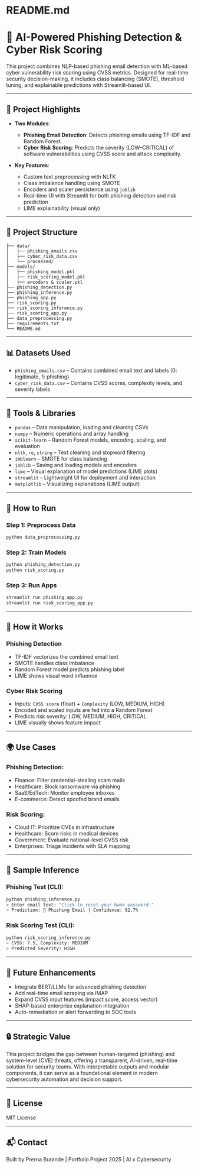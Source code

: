 # README.md

# 🔐 AI-Powered Phishing Detection & Cyber Risk Scoring

This project combines NLP-based phishing email detection with ML-based cyber vulnerability risk scoring using CVSS metrics. Designed for real-time security decision-making, it includes class balancing (SMOTE), threshold tuning, and explainable predictions with Streamlit-based UI.

---

## 🚀 Project Highlights

- **Two Modules**:
  - **Phishing Email Detection**: Detects phishing emails using TF-IDF and Random Forest.
  - **Cyber Risk Scoring**: Predicts the severity (LOW–CRITICAL) of software vulnerabilities using CVSS score and attack complexity.

- **Key Features**:
  - Custom text preprocessing with NLTK
  - Class imbalance handling using SMOTE
  - Encoders and scaler persistence using `joblib`
  - Real-time UI with Streamlit for both phishing detection and risk prediction
  - LIME explainability (visual only)

---

## 📁 Project Structure

```
├── data/
│   ├── phishing_emails.csv
│   ├── cyber_risk_data.csv
│   └── processed/
├── models/
│   ├── phishing_model.pkl
│   ├── risk_scoring_model.pkl
│   ├── encoders & scaler.pkl
├── phishing_detection.py
├── phishing_inference.py
├── phishing_app.py
├── risk_scoring.py
├── risk_scoring_inference.py
├── risk_scoring_app.py
├── data_preprocessing.py
├── requirements.txt
└── README.md
```

---

## 📊 Datasets Used

- `phishing_emails.csv` – Contains combined email text and labels (0: legitimate, 1: phishing)
- `cyber_risk_data.csv` – Contains CVSS scores, complexity levels, and severity labels

---

## 🧠 Tools & Libraries

- `pandas` – Data manipulation, loading and cleaning CSVs
- `numpy` – Numeric operations and array handling
- `scikit-learn` – Random Forest models, encoding, scaling, and evaluation
- `nltk`, `re`, `string` – Text cleaning and stopword filtering
- `imblearn` – SMOTE for class balancing
- `joblib` – Saving and loading models and encoders
- `lime` – Visual explanation of model predictions (LIME plots)
- `streamlit` – Lightweight UI for deployment and interaction
- `matplotlib` – Visualizing explanations (LIME output)

---

## 🧪 How to Run

### Step 1: Preprocess Data
```bash
python data_preprocessing.py
```

### Step 2: Train Models
```bash
python phishing_detection.py
python risk_scoring.py
```

### Step 3: Run Apps
```bash
streamlit run phishing_app.py
streamlit run risk_scoring_app.py
```

---

## 🧩 How it Works

### Phishing Detection
- TF-IDF vectorizes the combined email text
- SMOTE handles class imbalance
- Random Forest model predicts phishing label
- LIME shows visual word influence

### Cyber Risk Scoring
- Inputs: `CVSS score` (float) + `Complexity` (LOW, MEDIUM, HIGH)
- Encoded and scaled inputs are fed into a Random Forest
- Predicts risk severity: LOW, MEDIUM, HIGH, CRITICAL
- LIME visually shows feature impact

---

## 🌍 Use Cases

### Phishing Detection:
- Finance: Filter credential-stealing scam mails
- Healthcare: Block ransomware via phishing
- SaaS/EdTech: Monitor employee inboxes
- E-commerce: Detect spoofed brand emails

### Risk Scoring:
- Cloud IT: Prioritize CVEs in infrastructure
- Healthcare: Score risks in medical devices
- Government: Evaluate national-level CVSS risk
- Enterprises: Triage incidents with SLA mapping

---

## 📌 Sample Inference

### Phishing Test (CLI):
```bash
python phishing_inference.py
> Enter email text: "Click to reset your bank password."
> Prediction: 🚨 Phishing Email | Confidence: 92.7%
```

### Risk Scoring Test (CLI):
```bash
python risk_scoring_inference.py
> CVSS: 7.5, Complexity: MEDIUM
> Predicted Severity: HIGH
```

---

## 🔭 Future Enhancements

- Integrate BERT/LLMs for advanced phishing detection
- Add real-time email scraping via IMAP
- Expand CVSS input features (impact score, access vector)
- SHAP-based enterprise explanation integration
- Auto-remediation or alert forwarding to SOC tools

---

## 🔒 Strategic Value

This project bridges the gap between human-targeted (phishing) and system-level (CVE) threats, offering a transparent, AI-driven, real-time solution for security teams. With interpretable outputs and modular components, it can serve as a foundational element in modern cybersecurity automation and decision support.

---

## 📄 License
MIT License

---

## 📬 Contact
Built by Prerna Burande | Portfolio Project 2025 | AI x Cybersecurity

